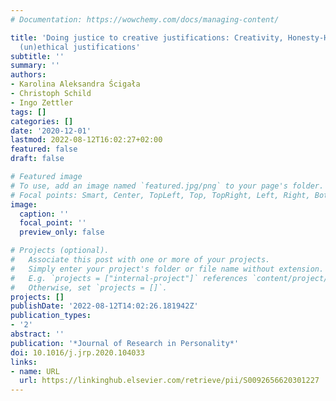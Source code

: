 ```yaml
---
# Documentation: https://wowchemy.com/docs/managing-content/

title: 'Doing justice to creative justifications: Creativity, Honesty-Humility, and
  (un)ethical justifications'
subtitle: ''
summary: ''
authors:
- Karolina Aleksandra Ścigała
- Christoph Schild
- Ingo Zettler
tags: []
categories: []
date: '2020-12-01'
lastmod: 2022-08-12T16:02:27+02:00
featured: false
draft: false

# Featured image
# To use, add an image named `featured.jpg/png` to your page's folder.
# Focal points: Smart, Center, TopLeft, Top, TopRight, Left, Right, BottomLeft, Bottom, BottomRight.
image:
  caption: ''
  focal_point: ''
  preview_only: false

# Projects (optional).
#   Associate this post with one or more of your projects.
#   Simply enter your project's folder or file name without extension.
#   E.g. `projects = ["internal-project"]` references `content/project/deep-learning/index.md`.
#   Otherwise, set `projects = []`.
projects: []
publishDate: '2022-08-12T14:02:26.181942Z'
publication_types:
- '2'
abstract: ''
publication: '*Journal of Research in Personality*'
doi: 10.1016/j.jrp.2020.104033
links:
- name: URL
  url: https://linkinghub.elsevier.com/retrieve/pii/S0092656620301227
---
```

